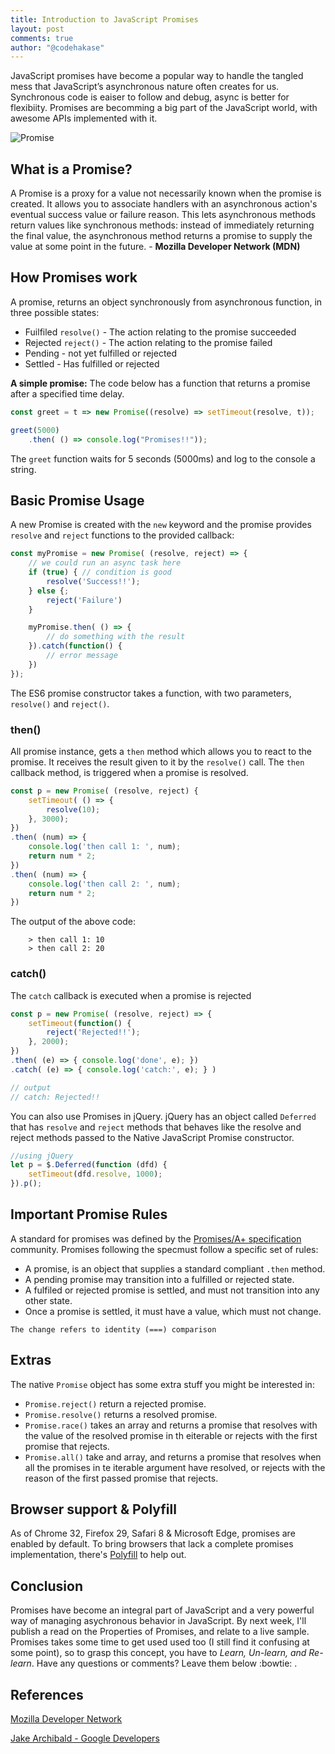 ```yaml
---
title: Introduction to JavaScript Promises
layout: post
comments: true
author: "@codehakase"
---
```


JavaScript promises have become a popular way to handle the tangled mess that JavaScript’s asynchronous nature often creates for us. 
Synchronous code is eaiser to follow and debug, async is better for flexibiity. Promises are becomming a big part of the JavaScript world, with awesome APIs implemented with it.

![Promise]({{site.url}}/assets/promise.jpg "Promise")
## What is a Promise?


A Promise is a proxy for a value not necessarily known when the promise is created. It allows you to associate handlers with an asynchronous action's eventual success value or failure reason. This lets asynchronous methods return values like synchronous methods: instead of immediately returning the final value, the asynchronous method returns a promise to supply the value at some point in the future. - **Mozilla Developer Network (MDN)**


## How Promises work
A promise, returns an object synchronously from asynchronous function, in three possible states:
* Fuilfiled `resolve()` - The action relating to the promise succeeded
* Rejected `reject()` - The action relating to the promise failed
* Pending - not yet fulfilled or rejected
* Settled - Has fulfilled or rejected

**A simple promise:** The code below has a function that returns a promise after a specified time delay.

```javascript
const greet = t => new Promise((resolve) => setTimeout(resolve, t));

greet(5000)
    .then( () => console.log("Promises!!"));
```
The `greet` function waits for 5 seconds (5000ms) and log to the console a string.

## Basic Promise Usage
A new Promise is created with the `new` keyword and the promise provides `resolve` and `reject` functions to the provided callback:

```javascript
const myPromise = new Promise( (resolve, reject) => {
    // we could run an async task here
    if (true) { // condition is good
        resolve('Success!!');
    } else {;
        reject('Failure')
    }

    myPromise.then( () => {
        // do something with the result
    }).catch(function() {
        // error message
    })
});
```
The ES6 promise constructor takes a function, with two parameters, `resolve()` and `reject()`. 

### then()
All promise instance, gets a `then` method which allows you to react to the promise. It receives the result given to it by the `resolve()` call. 
The `then` callback method, is triggered when a promise is resolved.
```javascript
const p = new Promise( (resolve, reject) {
    setTimeout( () => {
        resolve(10);
    }, 3000);
})
.then( (num) => {
    console.log('then call 1: ', num);
    return num * 2;
})
.then( (num) => {
    console.log('then call 2: ', num);
    return num * 2;
})
```
The output of the above code:
```
    > then call 1: 10
    > then call 2: 20
```
### catch()
The `catch` callback is executed when a promise is rejected

```javascript
const p = new Promise( (resolve, reject) => {
    setTimeout(function() {
        reject('Rejected!!');
    }, 2000);
})
.then( (e) => { console.log('done', e); })
.catch( (e) => { console.log('catch:', e); } )

// output
// catch: Rejected!!
```
You can also use Promises in jQuery. jQuery has an object called `Deferred` that has `resolve` and `reject` methods that behaves like the resolve and reject methods passed to the Native JavaScript Promise constructor.

```javascript
//using jQuery 
let p = $.Deferred(function (dfd) {
    setTimeout(dfd.resolve, 1000);
}).p();
```
## Important Promise Rules
A standard for promises was defined by the [Promises/A+ specification](https://promisesaplus.com/implementations) community. 
Promises following the specmust follow a specific set of rules:
* A promise, is an object that supplies a standard compliant `.then` method.
* A pending promise may transition into a fulfilled or rejected state.
* A fulfiled or rejected promise is settled, and must not transition into any other state.
* Once a promise is settled, it must have a value, which must not change.
```
The change refers to identity (===) comparison
```
## Extras
The native `Promise` object has some extra stuff you might be interested in:
* `Promise.reject()` return a rejected promise.
* `Promise.resolve()` returns a resolved promise.
*  `Promise.race()` takes an array and returns a promise that resolves with the value of the resolved promise in th eiterable or rejects with the first promise that rejects.
* `Promise.all()` take and array, and returns a promise that resolves when all the promises in te iterable argument have resolved, or rejects with the reason of the first passed promise that rejects.
## Browser support & Polyfill
As of Chrome 32, Firefox 29, Safari 8 & Microsoft Edge, promises are enabled by default.
To bring browsers that lack a complete promises implementation, there's [Polyfill](https://github.com/jakearchibald/ES6-Promises#readme) to help out.

## Conclusion
Promises have become an integral part of JavaScript and a very powerful way of managing asychronous behavior in JavaScript. By next week, I'll publish a read on the Properties of Promises, and relate to a live sample.
Promises takes some time to get used used too (I still find it confusing at some point), so to grasp this concept, you have to *Learn, Un-learn, and Re-learn*.
Have any questions or comments? Leave them below :bowtie: .

## References
[Mozilla Developer Network](https://developer.mozilla.org/en/docs/Web/JavaScript/Reference/Global_Objects/Promise)

[Jake Archibald - Google Developers](https://developers.google.com/web/fundamentals/getting-started/primers/promises)
